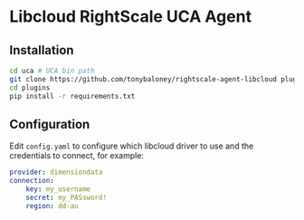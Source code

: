 # Libcloud RightScale UCA Agent

## Installation

```bash
cd uca # UCA bin path
git clone https://github.com/tonybaloney/rightscale-agent-libcloud plugins
cd plugins
pip install -r requirements.txt
```

## Configuration

Edit `config.yaml` to configure which libcloud driver to use and the credentials to connect, for example:

```yaml
provider: dimensiondata
connection:
    key: my_username
    secret: my_PASsword!
    region: dd-au
```
